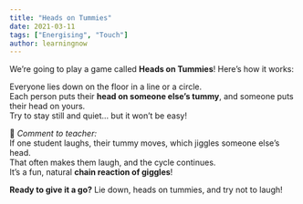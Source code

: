 ```yaml
---
title: "Heads on Tummies"
date: 2021-03-11
tags: ["Energising", "Touch"]
author: learningnow
---
```


We’re going to play a game called **Heads on Tummies**! Here’s how it works:

Everyone lies down on the floor in a line or a circle.  
Each person puts their **head on someone else’s tummy**, and someone puts their head on yours.  
Try to stay still and quiet… but it won’t be easy!

💬 _Comment to teacher:_  
If one student laughs, their tummy moves, which jiggles someone else’s head.  
That often makes them laugh, and the cycle continues.  
It’s a fun, natural **chain reaction of giggles**!

**Ready to give it a go?** Lie down, heads on tummies, and try not to laugh!
